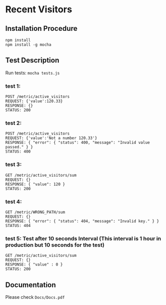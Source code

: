 # Recent Visitors

## Installation Procedure
`npm install`<br>
`npm install -g mocha`

## Test Description
Run tests: `mocha tests.js`
### test 1: 
`POST /metric/active_visitors`<br>
`REQUEST: {'value':120.33}`<br>
`RESPONSE: {}`<br>
`STATUS: 200`<br>

### test 2: 
`POST /metric/active_visitors`<br>
`REQUEST: {'value':'Not a number 120.33'}`<br>
`RESPONSE: { "error": { "status": 400, "message": "Invalid value passed." } }`<br>
`STATUS: 400`<br>

### test 3: 
`GET /metric/active_visitors/sum`<br>
`REQUEST: {}`<br>
`RESPONSE: { "value": 120 }`<br>
`STATUS: 200`<br>

### test 4: 
`GET /metric/WRONG_PATH/sum`<br>
`REQUEST: {}`<br>
`RESPONSE: { "error": { "status": 404, "message": "Invalid key." } }`<br>
`STATUS: 404`<br>

### test 5: Test after 10 seconds Interval (This interval is 1 hour in production but 10 seconds for the test)
`GET /metric/active_visitors/sum`<br>
`REQUEST: {}`<br>
`RESPONSE: { "value" : 0 }`<br>
`STATUS: 200`<br>



## Documentation
Please check `Docs/Docs.pdf`
